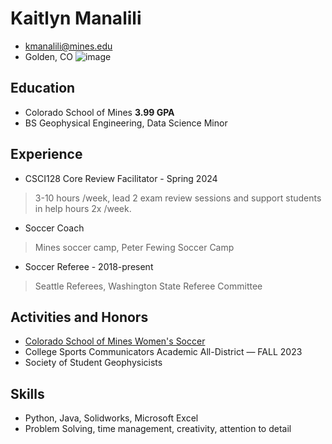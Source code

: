 # Kaitlyn Manalili
- kmanalili@mines.edu
- Golden, CO
![image](~/Downloads/kaitlynimage.png")
## Education
- Colorado School of Mines **3.99 GPA**
- BS Geophysical Engineering, Data Science Minor
## Experience
- CSCI128 Core Review Facilitator - Spring 2024
> 3-10 hours /week, lead 2 exam review sessions and support students in help hours 2x /week.
- Soccer Coach
> Mines soccer camp, Peter Fewing Soccer Camp
- Soccer Referee - 2018-present
> Seattle Referees, Washington State Referee Committee
## Activities and Honors
- [Colorado School of Mines Women's Soccer](https://minesathletics.com/sports/womens-soccer)
- College Sports Communicators Academic All-District — FALL 2023
- Society of Student Geophysicists
## Skills
- Python, Java, Solidworks, Microsoft Excel
- Problem Solving, time management, creativity, attention to detail
